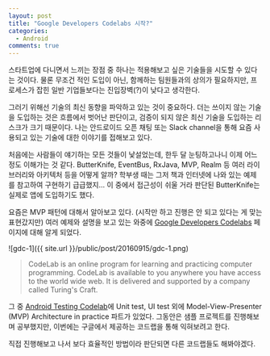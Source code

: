 ```yaml
---
layout: post
title: "Google Developers Codelabs 시작?"
categories:
  - Android
comments: true
---
```


스타트업에 다니면서 느끼는 장점 중 하나는 적용해보고 싶은 기술들을 시도할 수 있다는 것이다. 물론 무조건 적인 도입이 아닌, 함께하는 팀원들과의 상의가 필요하지만, 프로세스가 잡힌 일반 기업들보다는 진입장벽(?)이 낮다고 생각한다.  

그러기 위해선 기술의 최신 동향을 파악하고 있는 것이 중요하다. 더는 쓰이지 않는 기술을 도입하는 것은 흐름에서 벗어난 판단이고, 검증이 되지 않은 최신 기술을 도입하는 리스크가 크기 때문이다. 나는 안드로이드 오픈 채팅 또는 Slack channel을 통해 요즘 사용되고 있는 기술에 대한 이야기를 접해보고 있다.  

처음에는 사람들이 얘기하는 모든 것들이 낯설었는데, 한두 달 눈팅하고나니 이제 어느 정도 이해가는 것 같다. ButterKnife, EventBus, RxJava, MVP, Realm 등 여러 라이브러리와 아키텍처 등을 어떻게 알까? 학부생 때는 그저 책과 인터넷에 나와 있는 예제를 참고하여 구현하기 급급했지... 이 중에서 접근성이 쉬울 거라 판단된 ButterKnife는 실제로 앱에 도입하기도 했다.  

요즘은 MVP 패턴에 대해서 알아보고 있다. (시작만 하고 진행은 안 되고 있다는 게 맞는 표현갔지만) 여러 예제와 설명을 보고 있는 와중에 [Google Developers Codelabs](https://codelabs.developers.google.com) 페이지에 대해 알게 되었다.  

![gdc-1]({{ site.url }}/public/post/20160915/gdc-1.png)  

> CodeLab is an online program for learning and practicing computer programming. CodeLab is available to you anywhere you have access to the world wide web. It is delivered and supported by a company called Turing's Craft.

그 중 [Android Testing Codelab](https://codelabs.developers.google.com/codelabs/android-testing/index.html)에 Unit test, UI test 외에 Model-View-Presenter (MVP) Architecture in practice 파트가 있었다. 그동안은 샘플 프로젝트를 진행해보며 공부했지만, 이번에는 구글에서 제공하는 코드랩을 통해 익혀보려고 한다.  

직접 진행해보고 나서 보다 효율적인 방법이라 판단되면 다른 코드랩들도 해봐야겠다.
